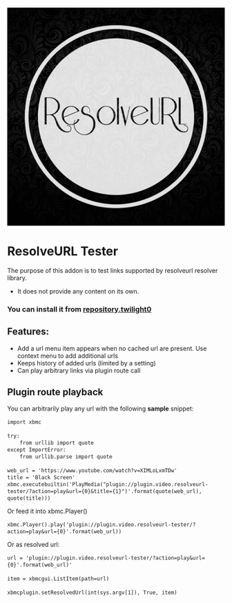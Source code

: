 ![alt text](https://raw.githubusercontent.com/Twilight0/plugin.video.resolveurl-tester/master/icon.png "Woof woof!")
# ResolveURL Tester

The purpose of this addon is to test links supported by resolveurl resolver library.
- It does not provide any content on its own.

### You can install it from [repository.twilight0](https://github.com/Twilight0/repo.twilight0)

## Features:

- Add a url menu item appears when no cached url are present. Use context menu to add additional urls
- Keeps history of added urls (limited by a setting)
- Can play arbitrary links via plugin route call

## Plugin route playback

You can arbitrarily play any url with the following **sample** snippet:

    import xbmc
    
    try:
        from urllib import quote
    except ImportError:
        from urllib.parse import quote
    
    web_url = 'https://www.youtube.com/watch?v=XIMLoLxmTDw'
    title = 'Black Screen'
    xbmc.executebuiltin('PlayMedia("plugin://plugin.video.resolveurl-tester/?action=play&url={0}&title={1}")'.format(quote(web_url), quote(title)))

Or feed it into xbmc.Player()

    xbmc.Player().play('plugin://plugin.video.resolveurl-tester/?action=play&url={0}'.format(web_url))

Or as resolved url:

    url = 'plugin://plugin.video.resolveurl-tester/?action=play&url={0}'.format(web_url)'

    item = xbmcgui.ListItem(path=url)

    xbmcplugin.setResolvedUrl(int(sys.argv[1]), True, item)
